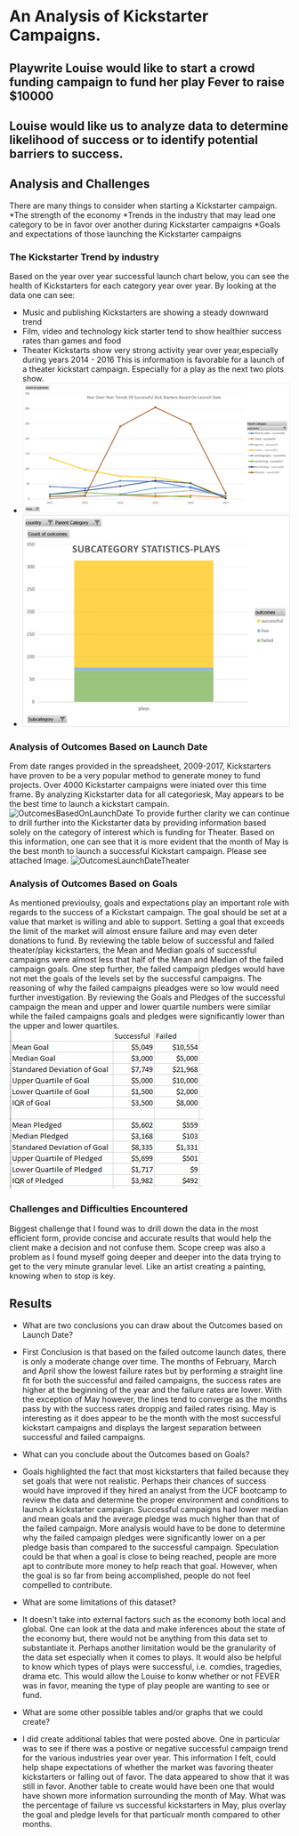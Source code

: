 # An Analysis of Kickstarter Campaigns.

## Playwrite Louise would like to start a crowd funding campaign to fund her play Fever to raise $10000

## Louise would like us to analyze data to determine likelihood of success or to identify potential barriers to success. 

## Analysis and Challenges
There are many things to consider when starting a Kickstarter campaign.
*The strength of the economy
*Trends in the industry that may lead one category to be in favor over another during Kickstarter campaigns
*Goals and expectations of those launching the Kickstarter campaigns

### The Kickstarter Trend by industry
Based on the year over year successful launch chart below, you can see the health of Kickstarters for each category year over year.  By looking at the data one can see:
* Music and publishing Kickstarters are showing a steady downward trend
* Film, video and technology kick starter tend to show healthier success rates than games and food
* Theater Kickstarts show very strong activity year over year,especially during years 2014 - 2016  This is information is favorable for a launch of a theater kickstart campaign.  Especially for a play as the next two plots show. 
* ![YoYTrendsOfSuccesfulKickStarters](PracticePNG/YoYTrendsOfSuccesfulKickStarters.PNG)
* ![SubCategoryPlays](PracticePNG/SubCategoryPlays.PNG)

### Analysis of Outcomes Based on Launch Date
From date ranges provided in the spreadsheet, 2009-2017, Kickstarters have proven to be a very popular method to generate money to fund projects.  Over 4000 Kickstarter campaigns were iniated over this time frame.  By analyzing Kickstarter data for all categoriesk, May appears to be the best time to launch a kickstart campain.
![OutcomesBasedOnLaunchDate](PracticePNG/OutcomesBasedOnLaunchDate)
To provide further clarity we can continue to drill further into the Kickstarter data by providing information based solely on the category of interest which is funding for Theater.  Based on this information, one can see that it is more evident that the month of May is the best month to launch a successful Kickstart campaign. Please see attached Image.
![OutcomesLaunchDateTheater](PracticePNG/OutcomesLaunchDateTheater)


### Analysis of Outcomes Based on Goals
As mentioned previoulsy, goals and expectations play an important role with regards to the success of a Kickstart campaign. The goal should be set at a value that market is willing and able to support. Setting a goal that exceeds the limit of the market will almost ensure failure and may even deter donations to fund.  By reviewing the table below of successful and failed theater/play kickstarters, the Mean and Median goals of successful campaigns were almost less that half of the Mean and Median of the failed campaign goals.  One step further, the failed campaign pledges would have not met the goals of the levels set by the successful campaigns.  The reasoning of why the failed campaigns pleadges were so low would need further investigation.  By reviewing the Goals and Pledges of the successful campaign the mean and upper and lower quartile numbers were similar while the failed campaigns goals and pledges were significantly lower than the upper and lower quartiles.
![AnalysisKickStarterPlays](PracticePNG/AnalysisKickStarterPlays.PNG)

### Challenges and Difficulties Encountered
Biggest challenge that I found was to drill down the data in the most efficient form, provide concise and accurate results that would help the client make a decision and not confuse them. Scope creep was also a problem as I found myself going deeper and deeper into the data trying to get to the very minute granular level.  Like an artist creating a painting, knowing when to stop is key.

## Results

- What are two conclusions you can draw about the Outcomes based on Launch Date?
- First Conclusion is that based on the failed outcome launch dates, there is only a moderate change over time.  The months of February, March and April show the lowest failure rates but by performing a straight line fit for both the successful and failed campaigns, the success rates are higher at the beginning of the year and the failure rates are lower.  With the exception of May however, the lines tend to converge as the months pass by with the success rates droppig and failed rates rising.  May is interesting as it does appear to be the month with the most successful kickstart campaigns and displays the largest separation between successful and failed campaigns. 

- What can you conclude about the Outcomes based on Goals?
- Goals highlighted the fact that most kickstarters that failed because they set goals that were not realistic.  Perhaps their chances of success would have improved if they hired an analyst from the UCF bootcamp to review the data and determine the proper environment and conditions to launch a kickstarter campaign.  Successful campaigns had lower median and mean goals and the average pledge was much higher than that of the failed campaign.  More analysis would have to be done to determine why the failed campaign pledges were significantly lower on a per pledge basis than compared to the successful campaign.  Speculation could be that when a goal is close to being reached, people are more apt to contribute more money to help reach that goal.  However, when the goal is so far from being accomplished, people do not feel compelled to contribute.

- What are some limitations of this dataset?
- It doesn't take into external factors such as the economy both local and global. One can look at the data and make inferences about the state of the economy but, there would not be anything from this data set to substantiate it.  Perhaps another limitation would be the granularity of the data set especially when it comes to plays.  It would also be helpful to know which types of plays were successful, i.e. comdies, tragedies, drama etc.  This would allow the Louise to konw whether or not FEVER was in favor, meaning the type of play people are wanting to see or fund.

- What are some other possible tables and/or graphs that we could create?
- I did create additional tables that were posted above.  One in particular was to see if there was a postive or negative successful campaign trend for the various industries year over year.  This information I felt, could help shape expectations of whether the market was favoring theater kickstarters or falling out of favor.  The data appeared to show that it was still in favor.  Another table to create would have been one that would have shown more information surrounding the month of May.  What was the percentage of failure vs successful kickstarters in May, plus overlay the goal and pledge levels for that particualr month compared to other months.
